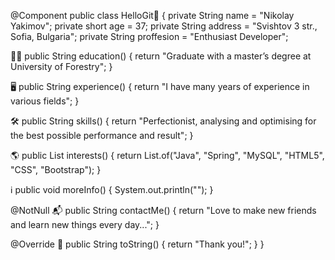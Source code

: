 @Component
public class HelloGit👋  {
   private String name = "Nikolay Yakimov";
   private short age = 37;
   private String address = "Svishtov 3 str., Sofia, Bulgaria";
   private String proffesion = "Enthusiast Developer";
  
👨‍🎓 public String education() {
    return "Graduate with a master’s degree at University of Forestry";
   }

🖥 public String experience() {
    return "I have many years of experience in various fields";
   }
  
🛠 public String skills() {
    return "Perfectionist, analysing and optimising for the best possible performance and result";
   }

🌎 public List<String> interests() {
    return List.of("Java", "Spring", "MySQL", "HTML5", "CSS", "Bootstrap");
   }

ℹ️ public void moreInfo() {
    System.out.println("");
   }

   @NotNull
📬 public String contactMe() {
    return "Love to make new friends and learn new things every day...";
   }

   @Override
🏡 public String toString() {
    return "Thank you!";
   }
}
